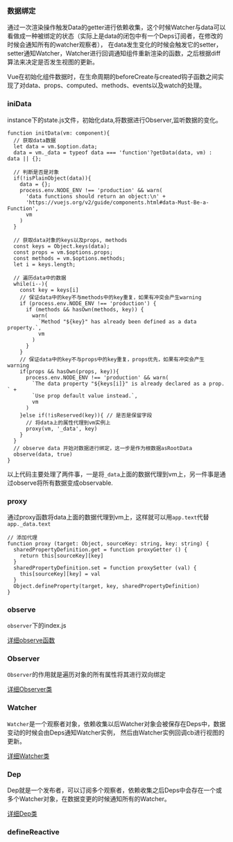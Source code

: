 ### 数据绑定
通过一次渲染操作触发Data的getter进行依赖收集，这个时候Watcher与data可以看做成一种被绑定的状态（实际上是data的闭包中有一个Deps订阅者，在修改的时候会通知所有的watcher观察者），
在data发生变化的时候会触发它的setter，setter通知Watcher，Watcher进行回调通知组件重新渲染的函数，之后根据diff算法来决定是否发生视图的更新。

Vue在初始化组件数据时，在生命周期的beforeCreate与created钩子函数之间实现了对data、props、computed、methods、events以及watch的处理。

### iniData
instance下的state.js文件，初始化data,将数据进行Observer,监听数据的变化。
```JS
function initData(vm: component){
  // 获取data数据
  let data = vm.$option.data;
  data = vm._data = typeof data === 'function'?getData(data, vm) : data || {};
  
  // 判断是否是对象
  if(!isPlainObject(data)){
    data = {};
    process.env.NODE_ENV !== 'production' && warn(
      'data functions should return an object:\n' +
      'https://vuejs.org/v2/guide/components.html#data-Must-Be-a-Function',
      vm
    )        
  }

  // 获取data对象的keys以及props, methods
  const keys = Object.keys(data);
  const props = vm.$options.props;
  const methods = vm.$options.methods;
  let i = keys.length;

  // 遍历data中的数据
  while(i--){
    const key = keys[i]
    // 保证data中的key不与methods中的key重复，如果有冲突会产生warning
    if (process.env.NODE_ENV !== 'production') {
      if (methods && hasOwn(methods, key)) {
        warn(
          `Method "${key}" has already been defined as a data property.`,
          vm
        )
      }
    }
    // 保证data中的key不与props中的key重复，props优先，如果有冲突会产生warning
    if(props && hasOwn(props, key)){
      process.env.NODE_ENV !== 'production' && warn(
        `The data property "${keys[i]}" is already declared as a prop. ` +
        `Use prop default value instead.`,
        vm
      )          
    }else if(!isReserved(key)){ // 是否是保留字段
      // 将data上的属性代理到vm实例上
      proxy(vm, '_data', key)      
    }    
  }
  // observe data 开始对数据进行绑定，这一步是作为根数据asRootData
  observe(data, true)  
}
```
以上代码主要处理了两件事，一是将`_data`上面的数据代理到vm上，另一件事是通过observe将所有数据变成observable.

### proxy
通过proxy函数将data上面的数据代理到vm上，这样就可以用`app.text`代替`app._data.text`
```JS
// 添加代理
function proxy (target: Object, sourceKey: string, key: string) {
  sharedPropertyDefinition.get = function proxyGetter () {
    return this[sourceKey][key]
  }
  sharedPropertyDefinition.set = function proxySetter (val) {
    this[sourceKey][key] = val
  }
  Object.defineProperty(target, key, sharedPropertyDefinition)
}
```
### observe
`observer`下的index.js

[详细observe函数](Observer.md#observe)

### Observer
`Observer`的作用就是遍历对象的所有属性将其进行双向绑定

[详细Observer类](Observer.md#Observer)

### Watcher
`Watcher`是一个观察者对象，依赖收集以后Watcher对象会被保存在Deps中，数据变动的时候会由Deps通知Watcher实例，
然后由Watcher实例回调cb进行视图的更新。

[详细Watcher类](Dep&Watcher.md#Watcher)

### Dep
Dep就是一个发布者，可以订阅多个观察者，依赖收集之后Deps中会存在一个或多个Watcher对象，在数据变更的时候通知所有的Watcher。

[详细Dep类](Dep&Watcher.md#Dep)

### defineReactive